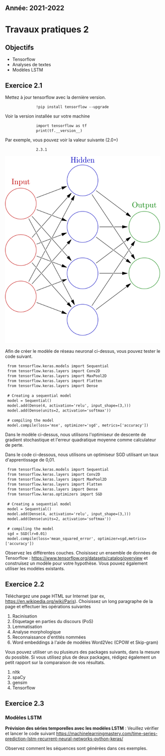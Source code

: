 Année: 2021-2022
----------------

# Travaux pratiques 2

## Objectifs
* Tensorflow
* Analyses de textes
* Modèles LSTM

## Exercice 2.1


Mettez à jour tensorflow avec la dernière version.
```
              !pip install tensorflow --upgrade              
```

Voir la version installée sur votre machine

```
              import tensorflow as tf
              print(tf.__version__)              
```

Par exemple, vous pouvez voir la valeur suivante (2.0+)

```
              2.3.1             
```

![Artificial neural networks](../../en/practical2/Colored_neural_network.svg)

Afin de créer le modèle de réseau neuronal ci-dessus, vous pouvez tester le
code suivant.

```
 from tensorflow.keras.models import Sequential
 from tensorflow.keras.layers import Conv2D
 from tensorflow.keras.layers import MaxPool2D
 from tensorflow.keras.layers import Flatten
 from tensorflow.keras.layers import Dense
 
 # Creating a sequential model
 model = Sequential()
 model.add(Dense(4, activation='relu', input_shape=(3,)))
 model.add(Dense(units=2, activation='softmax'))

 # compiling the model
 model.compile(loss='mse', optimizer='sgd', metrics=['accuracy'])
```

Dans le modèle ci-dessus, nous utilisons l'optimiseur de descente de gradient stochastique et
l'erreur quadratique moyenne comme calculateur de perte.

Dans le code ci-dessous, nous utilisons un optimiseur SGD utilisant un taux d'apprentissage de 0,01.

```
 from tensorflow.keras.models import Sequential
 from tensorflow.keras.layers import Conv2D
 from tensorflow.keras.layers import MaxPool2D
 from tensorflow.keras.layers import Flatten
 from tensorflow.keras.layers import Dense
 from tensorflow.keras.optimizers import SGD

 # Creating a sequential model
 model = Sequential() 
 model.add(Dense(4, activation='relu', input_shape=(3,)))
 model.add(Dense(units=2, activation='softmax'))

 # compiling the model
 sgd = SGD(lr=0.01)
 model.compile(loss='mean_squared_error', optimizer=sgd,metrics=['accuracy'])
```

Observez les différentes couches. Choisissez un ensemble de données de Tensorflow :
<https://www.tensorflow.org/datasets/catalog/overview> et construisez un modèle
pour votre hypothèse. Vous pouvez également utiliser les modèles existants.


## Exercice 2.2

Téléchargez une page HTML sur Internet (par ex, <https://en.wikipedia.org/wiki/Paris>).
Choisissez un long paragraphe de la page et effectuer les opérations suivantes

1.  Racinisation
2.  Étiquetage en parties du discours (PoS)
3.  Lemmatisation
4.  Analyse morphologique
5.  Reconnaissance d'entités nommées
6.  Word embeddings à l'aide de modèles Word2Vec (CPOW et Skip-gram)

Vous pouvez utiliser un ou plusieurs des packages suivants, dans la mesure du possible. Si
vous utilisez plus de deux packages, rédigez également un petit rapport sur la comparaison de vos résultats. 

1. nltk
2. spaCy
3. gensim
4. Tensorflow

## Exercice 2.3

### Modèles LSTM

**Prévision des séries temporelles avec les modèles LSTM** : Veuillez vérifier et lancer le code suivant
<https://machinelearningmastery.com/time-series-prediction-lstm-recurrent-neural-networks-python-keras/>

Observez comment les séquences sont générées dans ces exemples.

